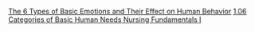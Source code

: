 [The 6 Types of Basic Emotions and Their Effect on Human Behavior](The%206%20Types%20of%20Basic%20Emotions%20and%20Their%20Effect%20on%20Human%20Behavior.md)
[1.06 Categories of Basic Human Needs  Nursing Fundamentals I](1.06%20Categories%20of%20Basic%20Human%20Needs%20%20Nursing%20Fundamentals%20I.md)
